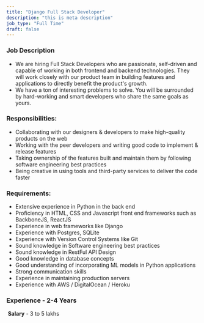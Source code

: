```yaml
---
title: "Django Full Stack Developer"
description: "this is meta description"
job_type: "Full Time"
draft: false
---
```


### **Job Description**

- We are hiring Full Stack Developers who are passionate, self-driven and capable
  of working in both frontend and backend technologies. They will work closely
  with our product team in building features and applications to directly benefit
  the product's growth.
- We have a ton of interesting problems to solve. You will be surrounded by
  hard-working and smart developers who share the same goals as yours.
  ​

### **Responsibilities:**

- Collaborating with our designers & developers to make high-quality
  products on the web
- Working with the peer developers and writing good code to implement &
  release features
- Taking ownership of the features built and maintain them by following
  software engineering best practices
- Being creative in using tools and third-party services to deliver the code
  faster
  ​

### **Requirements:**

- Extensive experience in Python in the back end
- Proficiency in HTML, CSS and Javascript front end frameworks such as
  BackboneJS, ReactJS
- Experience in web frameworks like Django
- Experience with Postgres, SQLite
- Experience with Version Control Systems like Git
- Sound knowledge in Software engineering best practices
- Sound knowledge in RestFul API Design
- Good knowledge in database concepts
- Good understanding of incorporating ML models in Python applications
- Strong communication skills
- Experience in maintaining production servers
- Experience with AWS / DigitalOcean / Heroku
  ​

### **Experience - 2-4 Years**

​
**Salary** - 3 to 5 lakhs
